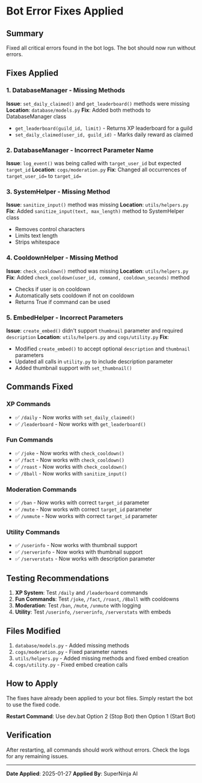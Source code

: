 # Bot Error Fixes Applied

## Summary
Fixed all critical errors found in the bot logs. The bot should now run without errors.

## Fixes Applied

### 1. DatabaseManager - Missing Methods
**Issue**: `set_daily_claimed()` and `get_leaderboard()` methods were missing
**Location**: `database/models.py`
**Fix**: Added both methods to DatabaseManager class
- `get_leaderboard(guild_id, limit)` - Returns XP leaderboard for a guild
- `set_daily_claimed(user_id, guild_id)` - Marks daily reward as claimed

### 2. DatabaseManager - Incorrect Parameter Name
**Issue**: `log_event()` was being called with `target_user_id` but expected `target_id`
**Location**: `cogs/moderation.py`
**Fix**: Changed all occurrences of `target_user_id=` to `target_id=`

### 3. SystemHelper - Missing Method
**Issue**: `sanitize_input()` method was missing
**Location**: `utils/helpers.py`
**Fix**: Added `sanitize_input(text, max_length)` method to SystemHelper class
- Removes control characters
- Limits text length
- Strips whitespace

### 4. CooldownHelper - Missing Method
**Issue**: `check_cooldown()` method was missing
**Location**: `utils/helpers.py`
**Fix**: Added `check_cooldown(user_id, command, cooldown_seconds)` method
- Checks if user is on cooldown
- Automatically sets cooldown if not on cooldown
- Returns True if command can be used

### 5. EmbedHelper - Incorrect Parameters
**Issue**: `create_embed()` didn't support `thumbnail` parameter and required `description`
**Location**: `utils/helpers.py` and `cogs/utility.py`
**Fix**: 
- Modified `create_embed()` to accept optional `description` and `thumbnail` parameters
- Updated all calls in `utility.py` to include description parameter
- Added thumbnail support with `set_thumbnail()`

## Commands Fixed

### XP Commands
- ✅ `/daily` - Now works with `set_daily_claimed()`
- ✅ `/leaderboard` - Now works with `get_leaderboard()`

### Fun Commands
- ✅ `/joke` - Now works with `check_cooldown()`
- ✅ `/fact` - Now works with `check_cooldown()`
- ✅ `/roast` - Now works with `check_cooldown()`
- ✅ `/8ball` - Now works with `sanitize_input()`

### Moderation Commands
- ✅ `/ban` - Now works with correct `target_id` parameter
- ✅ `/mute` - Now works with correct `target_id` parameter
- ✅ `/unmute` - Now works with correct `target_id` parameter

### Utility Commands
- ✅ `/userinfo` - Now works with thumbnail support
- ✅ `/serverinfo` - Now works with thumbnail support
- ✅ `/serverstats` - Now works with description parameter

## Testing Recommendations

1. **XP System**: Test `/daily` and `/leaderboard` commands
2. **Fun Commands**: Test `/joke`, `/fact`, `/roast`, `/8ball` with cooldowns
3. **Moderation**: Test `/ban`, `/mute`, `/unmute` with logging
4. **Utility**: Test `/userinfo`, `/serverinfo`, `/serverstats` with embeds

## Files Modified

1. `database/models.py` - Added missing methods
2. `cogs/moderation.py` - Fixed parameter names
3. `utils/helpers.py` - Added missing methods and fixed embed creation
4. `cogs/utility.py` - Fixed embed creation calls

## How to Apply

The fixes have already been applied to your bot files. Simply restart the bot to use the fixed code.

**Restart Command**: Use dev.bat Option 2 (Stop Bot) then Option 1 (Start Bot)

## Verification

After restarting, all commands should work without errors. Check the logs for any remaining issues.

---
**Date Applied**: 2025-01-27
**Applied By**: SuperNinja AI